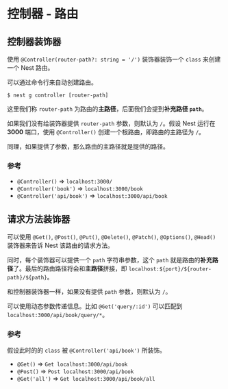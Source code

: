 # 控制器 - 路由

## 控制器装饰器

使用 `@Controller(router-path?: string = '/')` 装饰器装饰一个 `class` 来创建一个 Nest 路由。

可以通过命令行来自动创建路由。
```
$ nest g controller [router-path]
```

这里我们称 `router-path` 为路由的**主路径**，后面我们会提到**补充路径 `path`**。

如果我们没有给装饰器提供 `router-path` 参数，则默认为 `/`。假设 Nest 运行在 **3000** 端口，使用 `@Controller()` 创建一个根路由，即路由的主路径为 `/`。

同理，如果提供了参数，那么路由的主路径就是提供的路径。

### 参考

- `@Controller()` => `localhost:3000/`
- `@Controller('book')` => `localhost:3000/book`
- `@Controller('api/book')` => `localhost:3000/api/book`

## 请求方法装饰器

可以使用 `@Get()`, `@Post()`, `@Put()`, `@Delete()`, `@Patch()`, `@Options()`, `@Head()` 装饰器来告诉 Nest 该路由的请求方法。

同时，每个装饰器可以提供一个 `path` 字符串参数，这个 `path` 就是路由的**补充路径**了。最后的路由路径将会和**主路径**拼接，即 `localhost:${port}/${router-path}/${path}`。

和控制器装饰器一样，如果没有提供 `path` 参数，则默认为 `/`。

可以使用动态参数传递信息。比如 `@Get('query/:id')` 可以匹配到 `localhost:3000/api/book/query/*`。

### 参考

假设此时的的 `class` 被 `@Controller('api/book')` 所装饰。
- `@Get()` => `Get localhost:3000/api/book`
- `@Post()` => `Post localhost:3000/api/book`
- `@Get('all')` => `Get localhost:3000/api/book/all`
